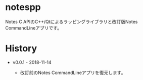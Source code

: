 # notespp
Notes C APIのC++/Qtによるラッピングライブラリと改訂版Notes CommandLineアプリです。

# History

* v0.0.1 - 2018-11-14

  * 改訂前のNotes CommandLineアプリを復元します。
